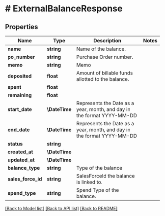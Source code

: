 # # ExternalBalanceResponse

## Properties

Name | Type | Description | Notes
------------ | ------------- | ------------- | -------------
**name** | **string** | Name of the balance. |
**po_number** | **string** | Purchase Order number. |
**memo** | **string** | Memo |
**deposited** | **float** | Amount of billable funds allotted to the balance. |
**spent** | **float** |  |
**remaining** | **float** |  |
**start_date** | **\DateTime** | Represents the Date as a year, month, and day in the format YYYY-MM-DD |
**end_date** | **\DateTime** | Represents the Date as a year, month, and day in the format YYYY-MM-DD |
**status** | **string** |  |
**created_at** | **\DateTime** |  |
**updated_at** | **\DateTime** |  |
**balance_type** | **string** | Type of the balance |
**sales_force_id** | **string** | SalesForceId the balance is linked to. |
**spend_type** | **string** | Spend Type of the balance. |

[[Back to Model list]](../../README.md#models) [[Back to API list]](../../README.md#endpoints) [[Back to README]](../../README.md)
